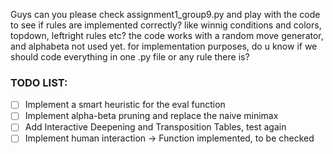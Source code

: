Guys can you please check assignment1_group9.py and play with the code to see if rules are implemented correctly? like winnig conditions and colors, topdown, leftright rules etc?
the code works with a random move generator, and alphabeta not used yet.
for implementation purposes, do u know if we should code everything in one .py file or any rule there is?

### TODO LIST:

- [ ] Implement a smart heuristic for the eval function
- [ ] Implement alpha-beta pruning and replace the naive minimax
- [ ] Add Interactive Deepening and Transposition Tables, test again
- [ ] Implement human interaction -> Function implemented, to be checked
